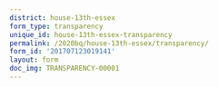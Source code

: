 ```yaml
---
district: house-13th-essex
form_type: transparency
unique_id: house-13th-essex-transparency
permalink: /2020bq/house-13th-essex/transparency/
form_id: '201707123019141'
layout: form
doc_img: TRANSPARENCY-00001
---
```

